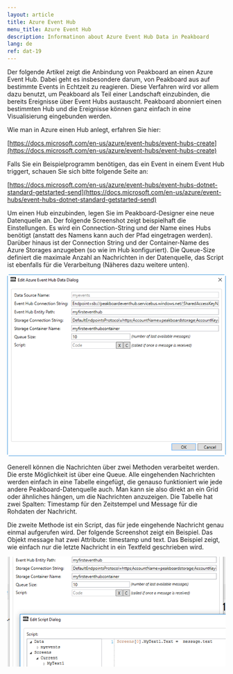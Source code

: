 ```yaml
---
layout: article
title: Azure Event Hub
menu_title: Azure Event Hub
description: Informatinon about Azure Event Hub Data in Peakboard
lang: de
ref: dat-19
---
```


Der folgende Artikel zeigt die Anbindung von Peakboard an einen Azure Event Hub. Dabei geht es insbesondere darum, von Peakboard aus auf bestimmte Events in Echtzeit zu reagieren. Diese Verfahren wird vor allem dazu benutzt, um Peakboard als Teil einer Landschaft einzubinden, die bereits Ereignisse über Event Hubs austauscht. Peakboard abonniert einen bestimmten Hub und die Ereignisse können ganz einfach in eine Visualisierung eingebunden werden.

Wie man in Azure einen Hub anlegt, erfahren Sie hier:

[https://docs.microsoft.com/en-us/azure/event-hubs/event-hubs-create](https://docs.microsoft.com/en-us/azure/event-hubs/event-hubs-create)

Falls Sie ein Beispielprogramm benötigen, das ein Event in einem Event Hub triggert, schauen Sie sich bitte folgende Seite an:

[https://docs.microsoft.com/en-us/azure/event-hubs/event-hubs-dotnet-standard-getstarted-send](https://docs.microsoft.com/en-us/azure/event-hubs/event-hubs-dotnet-standard-getstarted-send)

Um einen Hub einzubinden, legen Sie im Peakboard-Designer eine neue Datenquelle an. Der folgende Screenshot zeigt beispielhaft die Einstellungen. Es wird ein Connection-String und der Name eines Hubs benötigt (anstatt des Namens kann auch der Pfad eingetragen werden). Darüber hinaus ist der Connection String und der Container-Name des Azure Storages anzugeben (so wie im Hub konfiguriert). Die Queue-Size definiert die maximale Anzahl an Nachrichten in der Datenquelle, das Script ist ebenfalls für die Verarbeitung (Näheres dazu weitere unten).

![image_1](/assets/images/Data_Sources/Azure_Event_Hub/DatenquellenEventHub01.png)

Generell können die Nachrichten über zwei Methoden verarbeitet werden. Die erste Möglichkeit ist über eine Queue. Alle eingehenden Nachrichten werden einfach in eine Tabelle eingefügt, die genauso funktioniert wie jede andere Peakboard-Datenquelle auch. Man kann sie also direkt an ein Grid oder ähnliches hängen, um die Nachrichten anzuzeigen. Die Tabelle hat zwei Spalten: Timestamp für den Zeitstempel und Message für die Rohdaten der Nachricht.

Die zweite Methode ist ein Script, das für jede eingehende Nachricht genau einmal aufgerufen wird. Der folgende Screenshot zeigt ein Beispiel. Das Objekt message hat zwei Attribute: timestamp und text. Das Beispiel zeigt, wie einfach nur die letzte Nachricht in ein Textfeld geschrieben wird.

![image_1](/assets/images/Data_Sources/Azure_Event_Hub/DatenquellenEventHub02.png)
